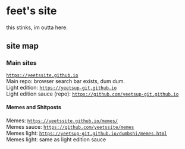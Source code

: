 # feet's site

this stinks, im outta here.
<section id="sitemap">

# site map

### Main sites  
[`https://yeetssite.github.io`](https://yeetssite.github.io)  
Main repo: browser search bar exists, dum dum.  
Light edition: [`https://yeetsup-git.github.io`](https://yeetssite.github.io)  
Light edition sauce (repo): [`https://github.com/yeetsup-git.github.io`](https://github.com/yeetsup-git.github.io)  

<section id="Memes+Shitposts">

#### Memes and Shitposts

Memes: [`https://yeetssite.github.io/memes/`](https://yeetssite.github.io/memes/)  
Memes sauce: [`https://github.com/yeetssite/memes`](https://github.com/yeetssite/memes)  
Memes light: [`https://yeetsup-git.github.io/dumbshi/memes.html`](https://yeetsup-git.github.io/dumbshi/memes.html)  
Memes light: same as light edition sauce  

</section>
</section>
